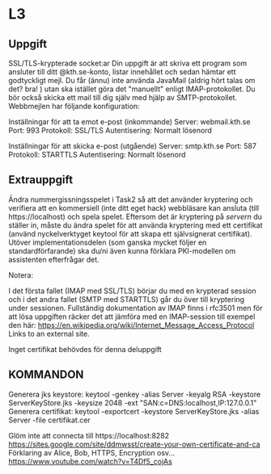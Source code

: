 # L3
## Uppgift
SSL/TLS-krypterade socket:ar
Din uppgift är att skriva ett program som ansluter till ditt @kth.se-konto, listar innehållet och sedan hämtar ett godtyckligt mejl. Du får (ännu) inte använda JavaMail (aldrig hört talas om det? bra! ) utan ska istället göra det "manuellt" enligt IMAP-protokollet. Du bör också skicka ett mail till dig själv med hjälp av SMTP-protokollet. Webbmejlen har följande konfiguration:

Inställningar för att ta emot e-post (inkommande)
Server: webmail.kth.se
Port: 993
Protokoll: SSL/TLS
Autentisering: Normalt lösenord

Inställningar för att skicka e-post (utgående)
Server: smtp.kth.se
Port: 587
Protokoll: STARTTLS
Autentisering: Normalt lösenord


## Extrauppgift
Ändra nummergissningsspelet i Task2 så att det använder kryptering och verifiera att en kommersiell (inte ditt eget hack) webbläsare kan ansluta (till https://localhost) och spela spelet. Eftersom det är kryptering på *servern* du ställer in, måste du ändra spelet för att använda kryptering med ett certifikat (använd nyckelverktyget keytool för att skapa ett självsignerat certifikat). Utöver implementationsdelen (som ganska mycket följer en standardförfarande) ska du/ni även kunna förklara PKI-modellen om assistenten efterfrågar det.

Notera:

I det första fallet (IMAP med SSL/TLS) börjar du med en krypterad session och i det andra fallet (SMTP med STARTTLS) går du över till kryptering under sessionen.
Fullständig dokumentation av IMAP finns i rfc3501 men för att lösa uppgiften räcker det att jämföra med en IMAP-session till exempel den här: https://en.wikipedia.org/wiki/Internet_Message_Access_Protocol Links to an external site.

Inget certifikat behövdes för denna deluppgift


## KOMMANDON
Generera jks keystore: keytool -genkey -alias Server -keyalg RSA -keystore ServerKeyStore.jks -keysize 2048 -ext "SAN:c=DNS:localhost,IP:127.0.0.1"
Generera certifikat: keytool -exportcert -keystore ServerKeyStore.jks -alias Server -file certifikat.cer

Glöm inte att connecta till https://localhost:8282
https://sites.google.com/site/ddmwsst/create-your-own-certificate-and-ca
Förklaring av Alice, Bob, HTTPS, Encryption osv...
https://www.youtube.com/watch?v=T4Df5_cojAs